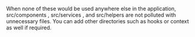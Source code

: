 When none of these would be used anywhere else in the application, src/components , src/services , and src/helpers are not polluted with unnecessary files. You can add other directories such as hooks or context as well if required.
